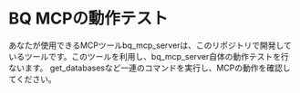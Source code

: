 # BQ MCPの動作テスト

あなたが使用できるMCPツールbq_mcp_serverは、このリポジトリで開発しているツールです。このツールを利用し、bq_mcp_server自体の動作テストを行ないます。
get_databasesなど一連のコマンドを実行し、MCPの動作を確認してください。